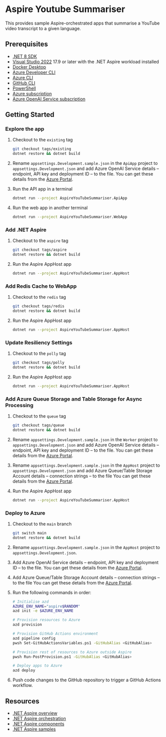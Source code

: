 # Aspire Youtube Summariser

This provides sample Aspire-orchestrated apps that summarise a YouTube video transcript to a given language.

## Prerequisites

- [.NET 8 SDK](https://dotnet.microsoft.com/download/dotnet/8.0?WT.mc_id=dotnet-107070-juyoo)
- [Visual Studio 2022](https://visualstudio.microsoft.com?WT.mc_id=dotnet-107070-juyoo) 17.9 or later with the .NET Aspire workload installed
- [Docker Desktop](https://docker.com/products/docker-desktop)
- [Azure Developer CLI](https://learn.microsoft.com/azure/developer/azure-developer-cli/overview?WT.mc_id=dotnet-107070-juyoo)
- [Azure CLI](https://learn.microsoft.com/cli/azure/what-is-azure-cli?WT.mc_id=dotnet-107070-juyoo)
- [GitHub CLI](https://cli.github.com/)
- [PowerShell](https://learn.microsoft.com/powershell/scripting/overview?WT.mc_id=dotnet-107070-juyoo)
- [Azure subscription](https://azure.microsoft.com/free?WT.mc_id=dotnet-107070-juyoo)
- [Azure OpenAI Service subscription](https://aka.ms/oaiapply)

## Getting Started

### Explore the app

1. Checkout to the `existing` tag

   ```bash
   git checkout tags/existing
   dotnet restore && dotnet build
   ```

1. Rename `appsettings.Development.sample.json` in the `ApiApp` project to `appsettings.Development.json` and add Azure OpenAI Service details &ndash; endpoint, API key and deployment ID &ndash; to the file. You can get these details from the [Azure Portal](https://portal.azure.com/?WT.mc_id=dotnet-107070-juyoo).

1. Run the API app in a terminal

   ```bash
   dotnet run --project AspireYouTubeSummariser.ApiApp
   ```

1. Run the web app in another terminal

   ```bash
   dotnet run --project AspireYouTubeSummariser.WebApp
   ```

### Add .NET Aspire

1. Checkout to the `aspire` tag

   ```bash
   git checkout tags/aspire
   dotnet restore && dotnet build
   ```

1. Run the Aspire AppHost app

   ```bash
   dotnet run --project AspireYouTubeSummariser.AppHost
   ```

### Add Redis Cache to WebApp

1. Checkout to the `redis` tag

   ```bash
   git checkout tags/redis
   dotnet restore && dotnet build
   ```

1. Run the Aspire AppHost app

   ```bash
   dotnet run --project AspireYouTubeSummariser.AppHost
   ```

### Update Resiliency Settings

1. Checkout to the `polly` tag

   ```bash
   git checkout tags/polly
   dotnet restore && dotnet build
   ```

1. Run the Aspire AppHost app

   ```bash
   dotnet run --project AspireYouTubeSummariser.AppHost
   ```

### Add Azure Queue Storage and Table Storage for Async Processing

1. Checkout to the `queue` tag

   ```bash
   git checkout tags/queue
   dotnet restore && dotnet build
   ```

1. Rename `appsettings.Development.sample.json` in the `Worker` project to `appsettings.Development.json` and add Azure OpenAI Service details &ndash; endpoint, API key and deployment ID &ndash; to the file. You can get these details from the [Azure Portal](https://portal.azure.com/?WT.mc_id=dotnet-107070-juyoo).

1. Rename `appsettings.Development.sample.json` in the `AppHost` project to `appsettings.Development.json` and add Azure Queue/Table Storage Account details &ndash; connection strings &ndash; to the file You can get these details from the [Azure Portal](https://portal.azure.com/?WT.mc_id=dotnet-107070-juyoo).

1. Run the Aspire AppHost app

   ```bash
   dotnet run --project AspireYouTubeSummariser.AppHost
   ```

### Deploy to Azure

1. Checkout to the `main` branch

   ```bash
   git switch main
   dotnet restore && dotnet build
   ```

1. Rename `appsettings.Development.sample.json` in the `AppHost` project to `appsettings.Development.json`.

1. Add Azure OpenAI Service details &ndash; endpoint, API key and deployment ID &ndash; to the file. You can get these details from the [Azure Portal](https://portal.azure.com/?WT.mc_id=dotnet-107070-juyoo).

1. Add Azure Queue/Table Storage Account details &ndash; connection strings &ndash; to the file You can get these details from the [Azure Portal](https://portal.azure.com/?WT.mc_id=dotnet-107070-juyoo).

1. Run the following commands in order:

   ```bash
   # Initialise azd
   AZURE_ENV_NAME="aspire$RANDOM"
   azd init -e $AZURE_ENV_NAME

   # Provision resources to Azure
   azd provision

   # Provision GitHub Actions environment
   azd pipeline config
   pwsh Set-GitHubActionsVariables.ps1 -GitHubAlias <GitHubAlias>

   # Provision rest of resources to Azure outside Aspire
   pwsh Run-PostProvision.ps1 -GitHubAlias <GitHubAlias>

   # Deploy apps to Azure
   azd deploy
   ```

1. Push code changes to the GitHub repository to trigger a GitHub Actions workflow.

## Resources

- [.NET Aspire overview](https://learn.microsoft.com/dotnet/aspire/get-started/aspire-overview?WT.mc_id=dotnet-107070-juyoo)
- [.NET Aspire orchestration](https://learn.microsoft.com/dotnet/aspire/app-host-overview?WT.mc_id=dotnet-107070-juyoo)
- [.NET Aspire components](https://learn.microsoft.com/dotnet/aspire/components-overview?WT.mc_id=dotnet-107070-juyoo)
- [.NET Aspire samples](https://github.com/dotnet/aspire-samples)
